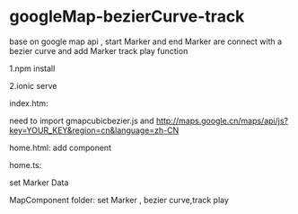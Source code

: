 # googleMap-bezierCurve-track
base on google map api , start Marker and end Marker are connect with a bezier curve and add Marker track play function

1.npm install 

2.ionic serve



index.htm:

need to import gmapcubicbezier.js and http://maps.google.cn/maps/api/js?key=YOUR_KEY&region=cn&language=zh-CN

home.html:
add <ion-google-map> component
  
home.ts:

set Marker Data

MapComponent folder:
set Marker , bezier curve,track play
